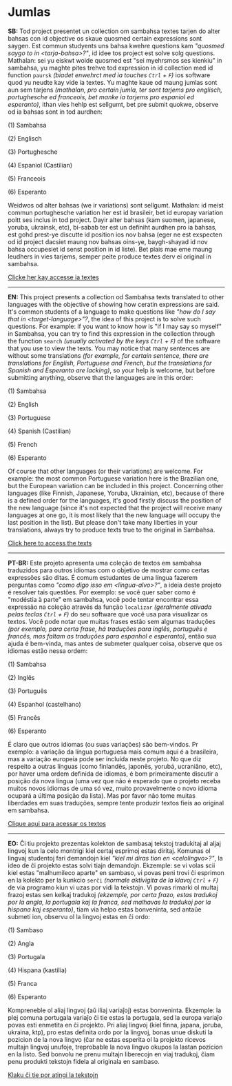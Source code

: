 # Jumlas

**SB:** Tod project presentet un collection om sambahsa textes tarjen do alter bahsas con id objective os skaue quosmed certain expressions sont saygen. Est commun studyents uns bahsa kwehre questions kam *"quosmed saygo to in \<tarja-bahsa\>?"*, id idee tos project est solve solg questions. Mathalan: sei yu eiskwt woide quosmed est "sei myehrsmos ses kienkiu" in sambahsa, yu maghte pites trehve tod expression in id collection med id function `paursk` *(biadet enwehrct med ia touches `Ctrl` + `F`)* ios software quod yu neudte kay vide ia textes. Yu maghte kaue od maung jumlas sont aun sem tarjens *(mathalan, pro certain jumla, ter sont tarjems pro englisch, portughesche ed franceois, bet manke ia tarjems pro espaniol ed esperanto)*, ithan vies hehlp est sellgumt, bet pre submit quokwe, observe od ia bahsas sont in tod aurdhen:

(1) Sambahsa

(2) Englisch

(3) Portughesche

(4) Espaniol (Castilian)

(5) Franceois

(6) Esperanto

Weidwos od alter bahsas (we ir variations) sont sellgumt. Mathalan: id meist commun portughesche variation her est id brasileir, bet id europay variation poitt ses inclus in tod project. Dayir alter bahsas (kam suomen, japanese, yoruba, ukrainsk, etc), bi-sabab ter est un definiht aurdhen pro ia bahsas, est gohd prest-ye discutte id position ios nov bahsa (eger ne est exspecten od id project dacsiet maung nov bahsas oins-ye, baygh-shayad id nov bahsa occupesiet id senst position in id liste). Bet plais mae eme maung leudhers in vies tarjems, semper peite produce textes derv ei original in sambahsa.

[Clicke her kay accesse ia textes](jumlas.md)

<hr>

**EN:** This project presents a collection od Sambahsa texts translated to other languages with the objective of showing how ceratin expressions are said. It's common students of a language to make questions like *"how do I say that in \<target-language\>"?*, the idea of this project is to solve such questions. For example: if you want to know how is "if I may say so myself" in Sambahsa, you can try to find this expression in the collection through the function `search` *(usually activated by the keys `Ctrl` + `F`)* of the software that you use to view the texts. You may notice that many sentences are without some translations *(for example, for certain sentence, there are translations for English, Portuguese and French, but the translations for Spanish and Esperanto are lacking)*, so your help is welcome, but before submitting anything, observe that the languages are in this order:

(1) Sambahsa

(2) English

(3) Portuguese

(4) Spanish (Castilian)

(5) French

(6) Esperanto

Of course that other languages (or their variations) are welcome. For example: the most common Portuguese variation here is the Brazilian one, but the European variation can be included in this project. Concerning other languages (like Finnish, Japanese, Yoruba, Ukrainian, etc), because of there is a defined order for the languages, it's good firstly discuss the position of the new language (since it's not expected that the project will receive many languages at one go, it is most likely that the new language will occupy the last position in the list). But please don't take many liberties in your translations, always try to produce texts true to the original in Sambahsa.

[Click here to access the texts](jumlas.md)

<hr>

**PT-BR:** Este projeto apresenta uma coleção de textos em sambahsa traduzidos para outros idiomas com o objetivo de mostrar como certas expressões são ditas. É comum estudantes de uma língua fazerem perguntas como *"como digo isso em \<língua-alvo\>?"*, a ideia deste projeto é resolver tais questões. Por exemplo: se você quer saber como é "modéstia à parte" em sambahsa, você pode tentar encontrar essa expressão na coleção através da função `localizar` *(geralmente ativada pelas teclas `Ctrl` + `F`)* do seu software que você usa para visualizar os textos. Você pode notar que muitas frases estão sem algumas traduções *(por exemplo, para certa frase, há traduções para inglês, português e francês, mas faltam as traduções para espanhol e esperanto)*, então sua ajuda é bem-vinda, mas antes de submeter qualquer coisa, observe que os idiomas estão nessa ordem:

(1) Sambahsa

(2) Inglês

(3) Português

(4) Espanhol (castelhano)

(5) Francês

(6) Esperanto

É claro que outros idiomas (ou suas variações) são bem-vindos. Pr exemplo: a variação da língua portuguesa mais comum aqui é a brasileira, mas a variação europeia pode ser incluída neste projeto. No que diz respeito a outras línguas (como finlandês, japonês, yorubá, ucraniâno, etc), por haver uma ordem definida de idiomas, é bom primeiramente discutir a posição da nova língua (uma vez que não é esperado que o projeto receba muitos novos idiomas de uma só vez, muito provavelmente o novo idioma ocupará a última posição da lista). Mas por favor não tome muitas liberdades em suas traduções, sempre tente produzir textos fieis ao original em sambahsa.

[Clique aqui para acessar os textos](jumlas.md)

<hr>

**EO:** Ĉi tiu projekto prezentas kolekton de sambasaj tekstoj tradukitaj al aljaj lingvoj kun la celo montrigi kiel certaj esprimoj estas diritaj. Komunas ol lingvaj studentoj fari demandojn kiel *"kiel mi diras tion en \<celolingvo\>?"*, la ideo de ĉi projekto estas solvi tiajn demandojn. Ekzemple: se vi volas scii kiel estas "malhumileco aparte" en sambaso, vi povas peni trovi ĉi esprimon en la kolekto per la kunkcio `serĉi` *(normale aktivigita de la klavoj `Ctrl` + `F`)* de via programo kiun vi uzas por vidi la tekstojn. Vi povas rimarki ol multaj frazoj estas sen kelkaj tradukoj *(ekzemple, por certa frazo, estas tradukoj por la angla, la portugala kaj la franca, sed malhavas la tradukoj por la hispana kaj esperanto)*, tiam via helpo estas bonveninta, sed antaŭe submeti ion, observu ol la lingvoj estas en ĉi ordo:

(1) Sambaso

(2) Angla

(3) Portugala

(4) Hispana (kastilia)

(5) Franca

(6) Esperanto

Kompreneble ol aliaj lingvoj (aŭ iliaj variaĵoj) estas bonveninta. Ekzemple: la plej comuna portugala variaĵo ĉi tie estas la portugala, sed la europa variaĵo povas esti enmetita en ĉi projekto. Pri aliaj lingvoj (kiel finna, japana, joruba, ukraina, ktp), pro estas definita ordo por la lingvoj, bonas unue diskuti la pozicion de la nova lingvo (ĉar ne estas esperita ol la projekto ricevos multajn lingvoj unufoje, treprobable la nova lingvo okupos la lastan pozicion en la listo. Sed bonvolu ne prenu multajn liberecojn en viaj tradukoj, ĉiam penu produkti tekstojn fidela al originala en sambaso.

[Klaku ĉi tie por atingi la tekstojn](jumlas.md)

